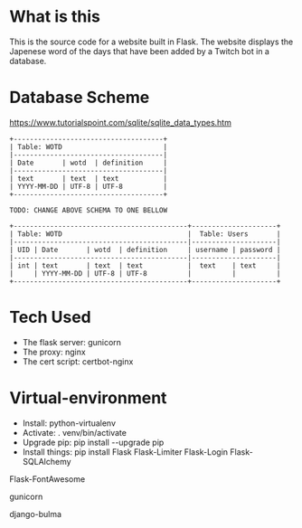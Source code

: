 # What is this
This is the source code for a website built in Flask. The website displays the Japenese word of the days that have been added by a Twitch bot in a database.

# Database Scheme
https://www.tutorialspoint.com/sqlite/sqlite_data_types.htm

```
+-------------------------------------+
| Table: WOTD                         |
|-------------------------------------|
| Date       | wotd  | definition     |
|-------------------------------------|
| text       | text  | text           |
| YYYY-MM-DD | UTF-8 | UTF-8          |
+-------------------------------------+

TODO: CHANGE ABOVE SCHEMA TO ONE BELLOW

+-------------------------------------------+---------------------+
| Table: WOTD                               |  Table: Users       |
|-------------------------------------------|---------------------|
| UID | Date       | wotd  | definition     | username | password |
|-------------------------------------------|---------------------|
| int | text       | text  | text           |  text    | text     |
|     | YYYY-MM-DD | UTF-8 | UTF-8          |          |          |
+-------------------------------------------+---------------------+
```

# Tech Used
* The flask server:   gunicorn
* The proxy:          nginx
* The cert script:    certbot-nginx


# Virtual-environment
* Install: python-virtualenv
* Activate: . venv/bin/activate
* Upgrade pip: pip install --upgrade pip
* Install things: pip install
Flask
Flask-Limiter
Flask-Login
Flask-SQLAlchemy

Flask-FontAwesome

gunicorn


django-bulma